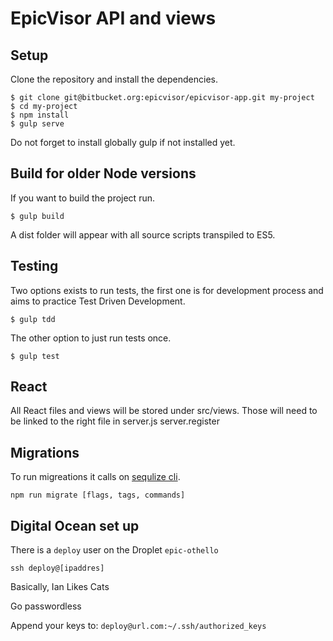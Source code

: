 EpicVisor API and views
======================
Setup
-----
Clone the repository and install the dependencies.

    $ git clone git@bitbucket.org:epicvisor/epicvisor-app.git my-project
    $ cd my-project
    $ npm install
    $ gulp serve

Do not forget to install globally gulp if not installed yet.

Build for older Node versions
-----
If you want to build the project run.

    $ gulp build

A dist folder will appear with all source scripts transpiled to ES5.

Testing
---------
Two options exists to run tests, the first one is for development process and aims to practice Test Driven Development.

    $ gulp tdd

The other option to just run tests once.
    
    $ gulp test

React
---------------
All React files and views will be stored under src/views. Those will need to be linked to the right file in server.js server.register


Migrations
-------
To run migreations it calls on [sequlize cli](https://github.com/sequelize/cli).

`npm run migrate [flags, tags, commands]`


Digital Ocean set up
-----

There is a `deploy` user on the Droplet `epic-othello`

`ssh deploy@[ipaddres]`

Basically, Ian Likes Cats

Go passwordless

Append your keys to: `deploy@url.com:~/.ssh/authorized_keys`

